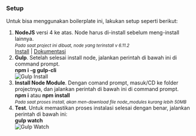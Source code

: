 <h3>Setup</h3>
Untuk bisa menggunakan boilerplate ini, lakukan setup seperti berikut:
<ol>
    <li>
        <strong>NodeJS</strong> versi 4 ke atas. Node harus di-install sebelum meng-install lainnya.<br>
        <small><em>Pada saat project ini dibuat, node yang terinstall v 6.11.2</em></small><br>
        <a href="https://nodejs.org/en/">Install</a> | <a href="https://nodejs.org/dist/latest-v4.x/docs/api/">Dokumentasi</a><br>
    </li>
    <li>
        <strong>Gulp</strong>. Setelah selesai install node, jalankan perintah di bawah ini di command prompt.<br>
        <strong>npm i -g gulp-cli</strong><br>
        <img src="https://github.com/rolexta/frontend/dev/img/gulp.png" alt="Gulp Install" /><br>
    </li>
    <li>
        <strong>Install Node Module</strong>. Dengan comand prompt, masuk/CD ke folder projectnya, dan jalankan perintah di bawah ini di command prompt.<br>
        <strong>npm i</strong> atau <strong>npm install</strong><br>
        <small><em>Pada saat proses install, akan men-download file node_modules kurang lebih 50MB</em></small><br>
    </li>
    <li>
    	<strong>Test</strong>. Untuk memastikan proses instalasi selesai dengan benar, jalankan perintah di bawah ini:<br>
    	<strong>gulp watch</strong><br>
    	<img src="https://github.com/rolexta/frontend/dev/img/watch.jpg" alt="Gulp Watch" /><br>
    </li>
</ol>
